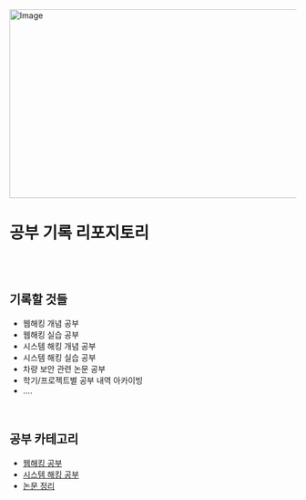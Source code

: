 <img width="1206" height="331" alt="Image" src="https://github.com/user-attachments/assets/f036d100-2231-4f25-9f7c-159f0d0ded7f" />

# 공부 기록 리포지토리

<br>
<br>

## 기록할 것들
- 웹해킹 개념 공부
- 웹해킹 실습 공부
- 시스템 해킹 개념 공부
- 시스템 해킹 실습 공부
- 차량 보안 관련 논문 공부
- 학기/프로젝트별 공부 내역 아카이빙
- ....
  
<br>

## 공부 카테고리
- [웹해킹 공부](./WebHacking/)
- [시스템 해킹 공부](./SystemHacking/)
- [논문 정리](./Papers/)










